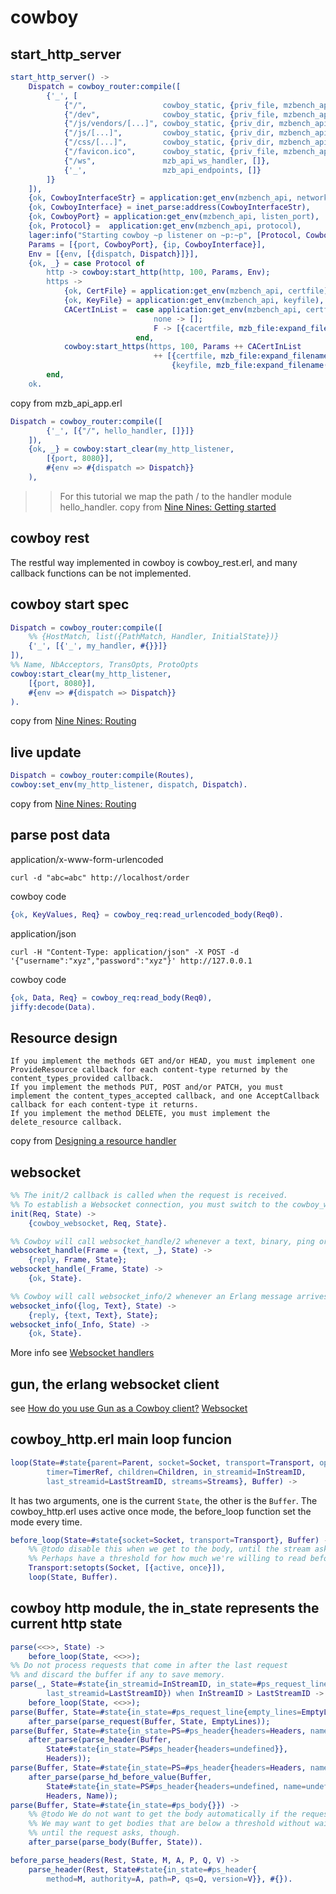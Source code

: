 # cowboy

## start_http_server

``` erlang
start_http_server() ->
    Dispatch = cowboy_router:compile([
        {'_', [
            {"/",                 cowboy_static, {priv_file, mzbench_api, "/http_root/index.html"}},
            {"/dev",              cowboy_static, {priv_file, mzbench_api, "/http_root/index.dev.html"}},
            {"/js/vendors/[...]", cowboy_static, {priv_dir, mzbench_api, ["/http_root/js/vendors"], [{mimetypes, cow_mimetypes, web}]}},
            {"/js/[...]",         cowboy_static, {priv_dir, mzbench_api, ["/http_root/js"], [{mimetypes, cow_mimetypes, web}]}},
            {"/css/[...]",        cowboy_static, {priv_dir, mzbench_api, ["/http_root/css"], [{mimetypes, cow_mimetypes, web}]}},
            {"/favicon.ico",      cowboy_static, {priv_file, mzbench_api, "/http_root/favicon.ico"}},
            {"/ws",               mzb_api_ws_handler, []},
            {'_',                 mzb_api_endpoints, []}
        ]}
    ]),
    {ok, CowboyInterfaceStr} = application:get_env(mzbench_api, network_interface),
    {ok, CowboyInterface} = inet_parse:address(CowboyInterfaceStr),
    {ok, CowboyPort} = application:get_env(mzbench_api, listen_port),
    {ok, Protocol} =  application:get_env(mzbench_api, protocol),
    lager:info("Starting cowboy ~p listener on ~p:~p", [Protocol, CowboyInterface, CowboyPort]),
    Params = [{port, CowboyPort}, {ip, CowboyInterface}],
    Env = [{env, [{dispatch, Dispatch}]}],
    {ok, _} = case Protocol of
        http -> cowboy:start_http(http, 100, Params, Env);
        https ->
            {ok, CertFile} = application:get_env(mzbench_api, certfile),
            {ok, KeyFile} = application:get_env(mzbench_api, keyfile),
            CACertInList =  case application:get_env(mzbench_api, certfile, none) of
                                none -> [];
                                F -> [{cacertfile, mzb_file:expand_filename(F)}]
                            end,
            cowboy:start_https(https, 100, Params ++ CACertInList
                                ++ [{certfile, mzb_file:expand_filename(CertFile)},
                                    {keyfile, mzb_file:expand_filename(KeyFile)}], Env)
        end,
    ok.
```

copy from mzb_api_app.erl

``` erlang
Dispatch = cowboy_router:compile([
        {'_', [{"/", hello_handler, []}]}
    ]),
    {ok, _} = cowboy:start_clear(my_http_listener,
        [{port, 8080}],
        #{env => #{dispatch => Dispatch}}
    ),
```
>> For this tutorial we map the path / to the handler module hello_handler.
copy from [Nine Nines: Getting started](https://ninenines.eu/docs/en/cowboy/2.2/guide/getting_started/)

## cowboy rest
The restful way implemented in cowboy is cowboy_rest.erl, and many callback functions can be not implemented.


## cowboy start spec

``` erlang
Dispatch = cowboy_router:compile([
    %% {HostMatch, list({PathMatch, Handler, InitialState})}
    {'_', [{'_', my_handler, #{}}]}
]),
%% Name, NbAcceptors, TransOpts, ProtoOpts
cowboy:start_clear(my_http_listener,
    [{port, 8080}],
    #{env => #{dispatch => Dispatch}}
).
```
copy from [Nine Nines: Routing](https://ninenines.eu/docs/en/cowboy/2.2/guide/routing/)

## live update

``` erlang
Dispatch = cowboy_router:compile(Routes),
cowboy:set_env(my_http_listener, dispatch, Dispatch).
```
copy from [Nine Nines: Routing](https://ninenines.eu/docs/en/cowboy/2.2/guide/routing/)


## parse post data

application/x-www-form-urlencoded

``` shell
curl -d "abc=abc" http://localhost/order
```
cowboy code
``` erlang
{ok, KeyValues, Req} = cowboy_req:read_urlencoded_body(Req0).
```
application/json

``` shell
curl -H "Content-Type: application/json" -X POST -d '{"username":"xyz","password":"xyz"}' http://127.0.0.1
```

cowboy code

``` erlang
{ok, Data, Req} = cowboy_req:read_body(Req0),
jiffy:decode(Data).
```

## Resource design

```
If you implement the methods GET and/or HEAD, you must implement one ProvideResource callback for each content-type returned by the content_types_provided callback.
If you implement the methods PUT, POST and/or PATCH, you must implement the content_types_accepted callback, and one AcceptCallback callback for each content-type it returns.
If you implement the method DELETE, you must implement the delete_resource callback.
```
copy from [Designing a resource handler](https://ninenines.eu/docs/en/cowboy/2.2/guide/resource_design/)

## websocket

``` erlang
%% The init/2 callback is called when the request is received.
%% To establish a Websocket connection, you must switch to the cowboy_websocket module:
init(Req, State) ->
    {cowboy_websocket, Req, State}.

%% Cowboy will call websocket_handle/2 whenever a text, binary, ping or pong frame arrives from the client.
websocket_handle(Frame = {text, _}, State) ->
    {reply, Frame, State};
websocket_handle(_Frame, State) ->
    {ok, State}.

%% Cowboy will call websocket_info/2 whenever an Erlang message arrives.
websocket_info({log, Text}, State) ->
    {reply, {text, Text}, State};
websocket_info(_Info, State) ->
    {ok, State}.
```

More info see [Websocket handlers](https://ninenines.eu/docs/en/cowboy/2.5/guide/ws_handlers/)

## gun, the erlang websocket client
see [How do you use Gun as a Cowboy client?](https://stackoverflow.com/questions/45005984/how-do-you-use-gun-as-a-cowboy-client)
[Websocket](https://ninenines.eu/docs/en/gun/1.3/guide/websocket/)

## cowboy_http.erl main loop funcion

``` erlang
loop(State=#state{parent=Parent, socket=Socket, transport=Transport, opts=Opts,
		timer=TimerRef, children=Children, in_streamid=InStreamID,
		last_streamid=LastStreamID, streams=Streams}, Buffer) ->
```
It has two arguments, one is the current `State`, the other is the `Buffer`.
The cowboy_http.erl uses active once mode, the before_loop function set the mode every time.

``` erlang
before_loop(State=#state{socket=Socket, transport=Transport}, Buffer) ->
	%% @todo disable this when we get to the body, until the stream asks for it?
	%% Perhaps have a threshold for how much we're willing to read before waiting.
	Transport:setopts(Socket, [{active, once}]),
	loop(State, Buffer).
```
## cowboy http module, the in_state represents the current http state

``` erlang
parse(<<>>, State) ->
	before_loop(State, <<>>);
%% Do not process requests that come in after the last request
%% and discard the buffer if any to save memory.
parse(_, State=#state{in_streamid=InStreamID, in_state=#ps_request_line{},
		last_streamid=LastStreamID}) when InStreamID > LastStreamID ->
	before_loop(State, <<>>);
parse(Buffer, State=#state{in_state=#ps_request_line{empty_lines=EmptyLines}}) ->
	after_parse(parse_request(Buffer, State, EmptyLines));
parse(Buffer, State=#state{in_state=PS=#ps_header{headers=Headers, name=undefined}}) ->
	after_parse(parse_header(Buffer,
		State#state{in_state=PS#ps_header{headers=undefined}},
		Headers));
parse(Buffer, State=#state{in_state=PS=#ps_header{headers=Headers, name=Name}}) ->
	after_parse(parse_hd_before_value(Buffer,
		State#state{in_state=PS#ps_header{headers=undefined, name=undefined}},
		Headers, Name));
parse(Buffer, State=#state{in_state=#ps_body{}}) ->
	%% @todo We do not want to get the body automatically if the request doesn't ask for it.
	%% We may want to get bodies that are below a threshold without waiting, and buffer them
	%% until the request asks, though.
	after_parse(parse_body(Buffer, State)).

before_parse_headers(Rest, State, M, A, P, Q, V) ->
	parse_header(Rest, State#state{in_state=#ps_header{
		method=M, authority=A, path=P, qs=Q, version=V}}, #{}).
```
